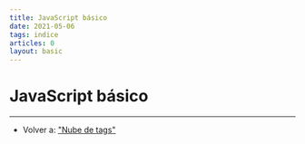 ```yaml
---
title: JavaScript básico
date: 2021-05-06
tags: indice
articles: 0
layout: basic
---
```


# JavaScript básico

***

- Volver a: ["Nube de tags"](../index)
